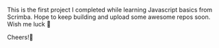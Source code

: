 
This is the first project I completed while learning Javascript basics from Scrimba. Hope to keep building and upload some awesome repos soon. Wish me luck 🚀

Cheers!🥂
